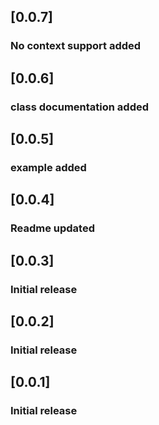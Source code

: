 ## [0.0.7]
### No context support added

## [0.0.6]
### class documentation added

## [0.0.5]
### example added

## [0.0.4]
### Readme updated

## [0.0.3]
### Initial release

## [0.0.2]
### Initial release

## [0.0.1]
### Initial release